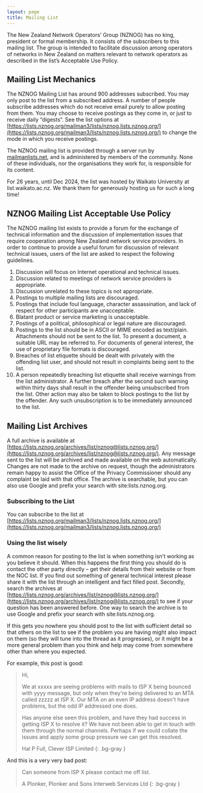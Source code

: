 ```yaml
---
layout: page
title: Mailing List
---
```

The New Zealand Network Operators’ Group (NZNOG) has no king, president or formal membership. It consists of the subscribers to this mailing list. The group is intended to facilitate discussion among operators of networks in New Zealand on matters relevant to network operators as described in the list’s Acceptable Use Policy.

## Mailing List Mechanics

The NZNOG Mailing List has around 900 addresses subscribed. You may only post to the list from a subscribed address. A number of people subscribe addresses which do not receive email purely to allow posting from them.
You may choose to receive postings as they come in, or just to receive daily “digests”. See the list options at [https://lists.nznog.org/mailman3/lists/nznog.lists.nznog.org/](https://lists.nznog.org/mailman3/lists/nznog.lists.nznog.org/) to change the mode in which you receive postings.

The NZNOG mailing list is provided through a server run by [mailmanlists.net](https://www.mailmanlists.net), and is administered by members of the community. None of these individuals, nor the organisations they work for, is responsible for its content.

For 26 years, until Dec 2024, the list was hosted by Waikato University at list.waikato.ac.nz. We thank them for generously hosting us for such a long time!

## NZNOG Mailing List Acceptable Use Policy

The NZNOG mailing list exists to provide a forum for the exchange of technical information and the discussion of implementation issues that require cooperation among New Zealand network service providers.
In order to continue to provide a useful forum for discussion of relevant technical issues, users of the list are asked to respect the following guidelines.

1. Discussion will focus on Internet operational and technical issues.
1. Discussion related to meetings of network service providers is appropriate.
1. Discussion unrelated to these topics is not appropriate.
1. Postings to multiple mailing lists are discouraged.
1. Postings that include foul language, character assassination, and lack of respect for other participants are unacceptable.
1. Blatant product or service marketing is unacceptable.
1. Postings of a political, philosophical or legal nature are discouraged.
1. Postings to the list should be in ASCII or MIME encoded as text/plain. Attachments should not be sent to the list. To present a document, a suitable URL may be referred to. For documents of general interest, the use of proprietary file formats is discouraged.
1. Breaches of list etiquette should be dealt with privately with the offending list user, and should not result in complaints being sent to the list.
1. A person repeatedly breaching list etiquette shall receive warnings from the list administrator. A further breach after the second such warning within thirty days shall result in the offender being unsubscribed from the list. Other action may also be taken to block postings to the list by the offender. Any such unsubscription is to be immediately announced to the list.

## Mailing List Archives

A full archive is available at [https://lists.nznog.org/archives/list/nznog@lists.nznog.org/](https://lists.nznog.org/archives/list/nznog@lists.nznog.org/). Any message sent to the list will be archived and made available on the web automatically. Changes are not made to the archive on request, though the administrators remain happy to assist the Office of the Privacy Commissioner should any complaint be laid with that office.
The archive is searchable, but you can also use Google and prefix your search with site:lists.nznog.org.

### Subscribing to the List

You can subscribe to the list at [https://lists.nznog.org/mailman3/lists/nznog.lists.nznog.org/](https://lists.nznog.org/mailman3/lists/nznog.lists.nznog.org/)

### Using the list wisely

A common reason for posting to the list is when something isn’t working as you believe it should. When this happens the first thing you should do is contact the other party directly – get their details from their website or from the NOC list. If you find out something of general technical interest please share it with the list through an intelligent and fact filled post.
Secondly, search the archives at [https://lists.nznog.org/archives/list/nznog@lists.nznog.org/](https://lists.nznog.org/archives/list/nznog@lists.nznog.org/) to see if your question has been answered before. One way to search the archive is to use Google and prefix your search with site:lists.nznog.org.

If this gets you nowhere you should post to the list with sufficient detail so that others on the list to see if the problem you are having might also impact on them (so they will tune into the thread as it progresses), or it might be a more general problem than you think and help may come from somewhere other than where you expected.

For example, this post is good:

> Hi,
>
> We at xxxxx are seeing problems with mails to ISP X being bounced with
> yyyy message, but only when they're being delivered to an MTA called
> zzzzz at ISP X. Our MTA on an even IP address doesn't have problems, but
> the odd IP addressed one does.
>
> Has anyone else seen this problem, and have they had success in getting
> ISP X to resolve it? We have not been able to get in touch with them
> through the normal channels. Perhaps if we could collate the issues and
> apply some group pressure we can get this resolved.
>
> Hal P Full,
> Clever ISP Limited
{: .bg-gray }

And this is a very very bad post:

> Can someone from ISP X please contact me off list.
>
> A Plonker,
> Plonker and Sons Interweb Services Ltd
{: .bg-gray }
